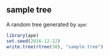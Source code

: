 

## sample tree

A random tree generated by `ape`:

```r
library(ape)
set.seed(2016-12-22)
write.tree(rtree(30), "sample.tree")
```

